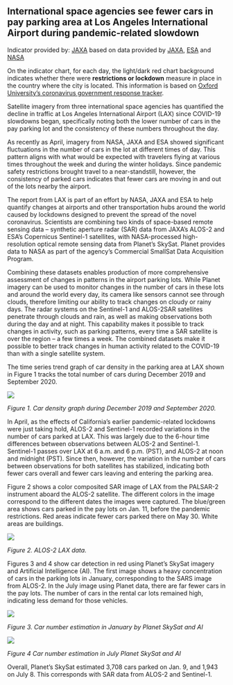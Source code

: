 ## International space agencies see fewer cars in pay parking area at Los Angeles International Airport during pandemic-related slowdown

Indicator provided by: [JAXA](https://global.jaxa.jp/) based on data provided by [JAXA](https://global.jaxa.jp/), [ESA](https://esa.int/) and [NASA](https://www.nasa.gov/)

On the indicator chart, for each day, the light/dark red chart background indicates whether there were **restrictions or lockdown** measure in place in the country where the city is located. This information is based on [Oxford University’s coronavirus government response tracker](https://covidtracker.bsg.ox.ac.uk/). 

Satellite imagery from three international space agencies has quantified the decline in traffic at Los Angeles International Airport (LAX) since COVID-19 slowdowns began, specifically noting both the lower number of cars in the pay parking lot and the consistency of these numbers throughout the day.

As recently as April, imagery from NASA, JAXA and ESA showed significant fluctuations in the number of cars in the lot at different times of day. This pattern aligns with what would be expected with travelers flying at various times throughout the week and during the winter holidays. Since pandemic safety restrictions brought travel to a near-standstill, however, the consistency of parked cars indicates that fewer cars are moving in and out of the lots nearby the airport.

The report from LAX is part of an effort by NASA, JAXA and ESA to help quantify changes at airports and other transportation hubs around the world caused by lockdowns designed to prevent the spread of the novel coronavirus. Scientists are combining two kinds of space-based remote sensing data – synthetic aperture radar (SAR) data from JAXA’s ALOS-2 and ESA’s Copernicus Sentinel-1 satellites, with NASA-processed high-resolution optical remote sensing data from Planet’s SkySat. Planet provides data to NASA as part of the agency’s Commercial SmallSat Data Acquisition Program. 

Combining these datasets enables production of more comprehensive assessment of changes in patterns in the airport parking lots. While Planet imagery can be used to monitor changes in the number of cars in these lots and around the world every day, its camera like sensors cannot see through clouds, therefore limiting our ability to track changes on cloudy or rainy days. The radar systems on the Sentinel-1 and ALOS-2SAR satellites penetrate through clouds and rain, as well as making observations both during the day and at night. This capability makes it possible to track changes in activity, such as parking patterns, every time a SAR satellite is over the region – a few times a week.  The combined datasets make it possible to better track changes in human activity related to the COVID-19 than with a single satellite system.    

The time series trend graph of car density in the parking area at LAX shown in Figure 1 tracks the total number of cars during December 2019 and September 2020. 

![](data/trilateral/US021-E9-Fig1.png)

*Figure 1. Car density graph during December 2019 and September 2020.*

In April, as the effects of California’s earlier pandemic-related lockdowns were just taking hold, ALOS-2 and Sentinel-1 recorded variations in the number of cars parked at LAX. This was largely due to the 6-hour time differences between observations between ALOS-2 and Sentinel-1. Sentinel-1 passes over LAX at 6 a.m. and 6 p.m. (PST), and ALOS-2 at noon and midnight (PST). Since then, however, the variation in the number of cars between observations for both satellites has stabilized, indicating both fewer cars overall and fewer cars leaving and entering the parking area.

Figure 2 shows a color composited SAR image of LAX from the PALSAR-2 instrument aboard the ALOS-2 satellite. The different colors in the image correspond to the different dates the images were captured. The blue/green area shows cars parked in the pay lots on Jan. 11, before the pandemic restrictions. Red areas indicate fewer cars parked there on May 30. White areas are buildings.

![](data/trilateral/US021-E9-Fig2.png)

*Figure 2. ALOS-2 LAX data.*

Figures 3 and 4 show car detection in red using Planet’s SkySat imagery and Artificial Intelligence (AI).  The first image shows a heavy concentration of cars in the parking lots in January, corresponding to the SARS image from ALOS-2. In the July image using Planet data, there are far fewer cars in the pay lots. The number of cars in the rental car lots remained high, indicating less demand for those vehicles.

![](data/trilateral/US021-E9-Fig3.png)

*Figure 3. Car number estimation in January by Planet SkySat and AI*

![](data/trilateral/US021-E9-Fig4.png)

*Figure 4 Car number estimation in July Planet SkySat and AI*

Overall, Planet’s SkySat estimated 3,708 cars parked on Jan. 9, and 1,943 on July 8. This corresponds with SAR data from ALOS-2 and Sentinel-1. 





